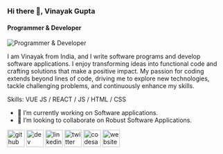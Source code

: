 ### Hi there 👋, Vinayak Gupta
#### Programmer & Developer
![Programmer & Developer](https://arturssmirnovs.github.io/github-profile-readme-generator/images/banner.png)

I am Vinayak from India, and I write software programs and develop software applications. I enjoy transforming ideas into functional code and crafting solutions that make a positive impact. My passion for coding extends beyond lines of code, driving me to explore new technologies, tackle challenging problems, and continuously enhance my skills.

Skills: VUE JS / REACT / JS / HTML / CSS

- 🔭 I’m currently working on Software applications. 
- 👯 I’m looking to collaborate on Robust Software Applications. 


[<img src='https://cdn.jsdelivr.net/npm/simple-icons@3.0.1/icons/github.svg' alt='github' height='40'>](https://github.com/vinayak700)  [<img src='https://cdn.jsdelivr.net/npm/simple-icons@3.0.1/icons/dev-dot-to.svg' alt='dev' height='40'>](https://dev.to/vinayak700)  [<img src='https://cdn.jsdelivr.net/npm/simple-icons@3.0.1/icons/linkedin.svg' alt='linkedin' height='40'>](https://www.linkedin.com/in/https://www.linkedin.com/in/vinayak-gupta-a40bb2299//)  [<img src='https://cdn.jsdelivr.net/npm/simple-icons@3.0.1/icons/twitter.svg' alt='twitter' height='40'>](https://twitter.com/https://twitter.com/vinayakt890)  [<img src='https://cdn.jsdelivr.net/npm/simple-icons@3.0.1/icons/codesandbox.svg' alt='codesandbox' height='40'>](https://codesandbox.io/u/https://codesandbox.io/dashboard/settings?workspace=a25213be-d240-4e03-8895-8ae2ead2e820)  [<img src='https://cdn.jsdelivr.net/npm/simple-icons@3.0.1/icons/icloud.svg' alt='website' height='40'>](https://vinayakg-portfolio.netlify.app/)  
